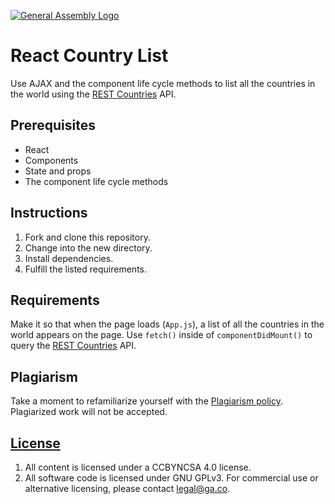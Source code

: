 [![General Assembly Logo](https://camo.githubusercontent.com/1a91b05b8f4d44b5bbfb83abac2b0996d8e26c92/687474703a2f2f692e696d6775722e636f6d2f6b6538555354712e706e67)](https://generalassemb.ly/education/web-development-immersive)

# React Country List

Use AJAX and the component life cycle methods to list all the countries in the world using the [REST Countries](https://restcountries.eu) API.

## Prerequisites

* React
* Components
* State and props
* The component life cycle methods

## Instructions

1. Fork and clone this repository.
1. Change into the new directory.
1. Install dependencies.
1. Fulfill the listed requirements.

## Requirements

Make it so that when the page loads (`App.js`), a list of all the countries in the world appears on the page. Use `fetch()` inside of `componentDidMount()` to query the [REST Countries](https://restcountries.eu) API.

## Plagiarism

Take a moment to refamiliarize yourself with the [Plagiarism policy](https://git.generalassemb.ly/DC-WDI/Administrative/blob/master/plagiarism.md). Plagiarized work will not be accepted.

## [License](LICENSE)

1.  All content is licensed under a CC­BY­NC­SA 4.0 license.
1.  All software code is licensed under GNU GPLv3. For commercial use or
    alternative licensing, please contact legal@ga.co.
